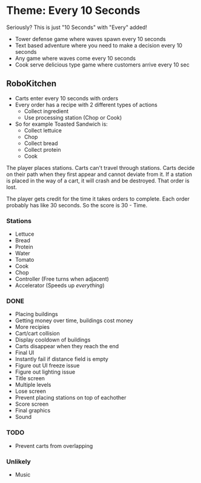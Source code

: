 # Theme: Every 10 Seconds
Seriously? This is just "10 Seconds" with "Every" added!

- Tower defense game where waves spawn every 10 seconds
- Text based adventure where you need to make a decision every 10 seconds
- Any game where waves come every 10 seconds
- Cook serve delicious type game where customers arrive every 10 sec

## RoboKitchen
- Carts enter every 10 seconds with orders
- Every order has a recipe with 2 different types of actions
  - Collect ingredient
  - Use processing station (Chop or Cook)
- So for example Toasted Sandwich is:
  - Collect lettuice
  - Chop
  - Collect bread
  - Collect protein
  - Cook

The player places stations. Carts can't travel through stations. Carts decide on their path when they first appear and cannot deviate from it. If a station is placed in the way of a cart, it will crash and be destroyed. That order is lost.

The player gets credit for the time it takes orders to complete. Each order probably has like 30 seconds. So the score is 30 - Time.

### Stations
- Lettuce
- Bread
- Protein
- Water
- Tomato
- Cook
- Chop
- Controller (Free turns when adjacent)
- Accelerator (Speeds up _everything_)

### DONE
- Placing buildings
- Getting money over time, buildings cost money
- More recipies
- Cart/cart collision
- Display cooldown of buildings
- Carts disappear when they reach the end
- Final UI
- Instantly fail if distance field is empty
- Figure out UI freeze issue
- Figure out lighting issue
- Title screen
- Multiple levels
- Lose screen
- Prevent placing stations on top of eachother
- Score screen
- Final graphics
- Sound

### TODO
- Prevent carts from overlapping

### Unlikely
- Music
